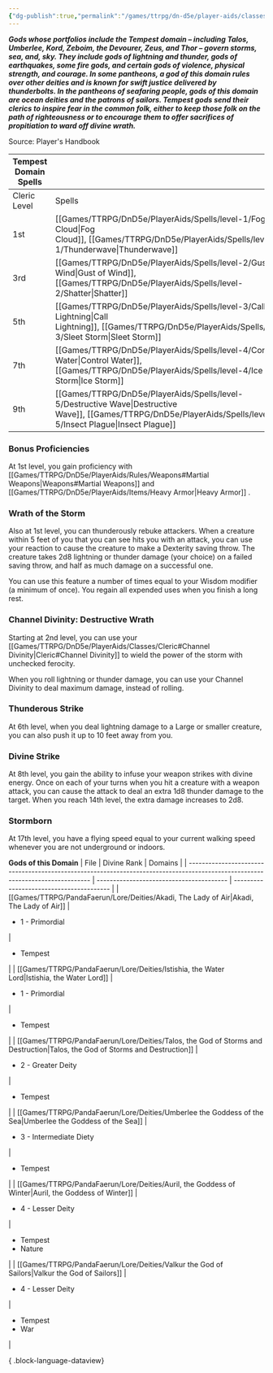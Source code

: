 ```yaml
---
{"dg-publish":true,"permalink":"/games/ttrpg/dn-d5e/player-aids/classes/class-specialisations/cleric-tempest-domain/","tags":["TTRPG/DND/5e"],"noteIcon":""}
---
```



**_Gods whose portfolios include the Tempest domain – including Talos, Umberlee, Kord, Zeboim, the Devourer, Zeus, and Thor – govern storms, sea, and, sky. They include gods of lightning and thunder, gods of earthquakes, some fire gods, and certain gods of violence, physical strength, and courage. In some pantheons, a god of this domain rules over other deities and is known for swift justice delivered by thunderbolts. In the pantheons of seafaring people, gods of this domain are ocean deities and the patrons of sailors. Tempest gods send their clerics to inspire fear in the common folk, either to keep those folk on the path of righteousness or to encourage them to offer sacrifices of propitiation to ward off divine wrath._**

Source: Player's Handbook

|Tempest Domain Spells|   |
|---|---|
|Cleric Level|Spells|
|1st|[[Games/TTRPG/DnD5e/PlayerAids/Spells/level-1/Fog Cloud\|Fog Cloud]], [[Games/TTRPG/DnD5e/PlayerAids/Spells/level-1/Thunderwave\|Thunderwave]]|
|3rd|[[Games/TTRPG/DnD5e/PlayerAids/Spells/level-2/Gust of Wind\|Gust of Wind]], [[Games/TTRPG/DnD5e/PlayerAids/Spells/level-2/Shatter\|Shatter]]|
|5th|[[Games/TTRPG/DnD5e/PlayerAids/Spells/level-3/Call Lightning\|Call Lightning]], [[Games/TTRPG/DnD5e/PlayerAids/Spells/level-3/Sleet Storm\|Sleet Storm]]|
|7th|[[Games/TTRPG/DnD5e/PlayerAids/Spells/level-4/Control Water\|Control Water]], [[Games/TTRPG/DnD5e/PlayerAids/Spells/level-4/Ice Storm\|Ice Storm]]|
|9th|[[Games/TTRPG/DnD5e/PlayerAids/Spells/level-5/Destructive Wave\|Destructive Wave]], [[Games/TTRPG/DnD5e/PlayerAids/Spells/level-5/Insect Plague\|Insect Plague]]|

### Bonus Proficiencies

At 1st level, you gain proficiency with [[Games/TTRPG/DnD5e/PlayerAids/Rules/Weapons#Martial Weapons\|Weapons#Martial Weapons]] and [[Games/TTRPG/DnD5e/PlayerAids/Items/Heavy Armor\|Heavy Armor]] .

### Wrath of the Storm

Also at 1st level, you can thunderously rebuke attackers. When a creature within 5 feet of you that you can see hits you with an attack, you can use your reaction to cause the creature to make a Dexterity saving throw. The creature takes 2d8 lightning or thunder damage (your choice) on a failed saving throw, and half as much damage on a successful one.

You can use this feature a number of times equal to your Wisdom modifier (a minimum of once). You regain all expended uses when you finish a long rest.

### Channel Divinity: Destructive Wrath

Starting at 2nd level, you can use your [[Games/TTRPG/DnD5e/PlayerAids/Classes/Cleric#Channel Divinity\|Cleric#Channel Divinity]] to wield the power of the storm with unchecked ferocity.

When you roll lightning or thunder damage, you can use your Channel Divinity to deal maximum damage, instead of rolling.

### Thunderous Strike

At 6th level, when you deal lightning damage to a Large or smaller creature, you can also push it up to 10 feet away from you.

### Divine Strike

At 8th level, you gain the ability to infuse your weapon strikes with divine energy. Once on each of your turns when you hit a creature with a weapon attack, you can cause the attack to deal an extra 1d8 thunder damage to the target. When you reach 14th level, the extra damage increases to 2d8.

### Stormborn

At 17th level, you have a flying speed equal to your current walking speed whenever you are not underground or indoors.

**Gods of this Domain**
| File                                                                                                                           | Divine Rank                              | Domains                                  |
| ------------------------------------------------------------------------------------------------------------------------------ | ---------------------------------------- | ---------------------------------------- |
| [[Games/TTRPG/PandaFaerun/Lore/Deities/Akadi, The Lady of Air\|Akadi, The Lady of Air]]                                     | <ul><li>1 - Primordial</li></ul>         | <ul><li>Tempest</li></ul>                |
| [[Games/TTRPG/PandaFaerun/Lore/Deities/Istishia, the Water Lord\|Istishia, the Water Lord]]                                 | <ul><li>1 - Primordial</li></ul>         | <ul><li>Tempest</li></ul>                |
| [[Games/TTRPG/PandaFaerun/Lore/Deities/Talos, the God of Storms and Destruction\|Talos, the God of Storms and Destruction]] | <ul><li>2 - Greater Deity</li></ul>      | <ul><li>Tempest</li></ul>                |
| [[Games/TTRPG/PandaFaerun/Lore/Deities/Umberlee the Goddess of the Sea\|Umberlee the Goddess of the Sea]]                   | <ul><li>3 - Intermediate Diety</li></ul> | <ul><li>Tempest</li></ul>                |
| [[Games/TTRPG/PandaFaerun/Lore/Deities/Auril, the Goddess of Winter\|Auril, the Goddess of Winter]]                         | <ul><li>4 - Lesser Deity</li></ul>       | <ul><li>Tempest</li><li>Nature</li></ul> |
| [[Games/TTRPG/PandaFaerun/Lore/Deities/Valkur the God of Sailors\|Valkur the God of Sailors]]                               | <ul><li>4 - Lesser Deity</li></ul>       | <ul><li>Tempest</li><li>War</li></ul>    |

{ .block-language-dataview}